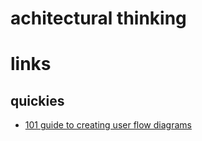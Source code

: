 # achitectural thinking

# links
## quickies
  - [101 guide to creating user flow diagrams](https://creately.com/blog/diagrams/user-flow-diagram/)